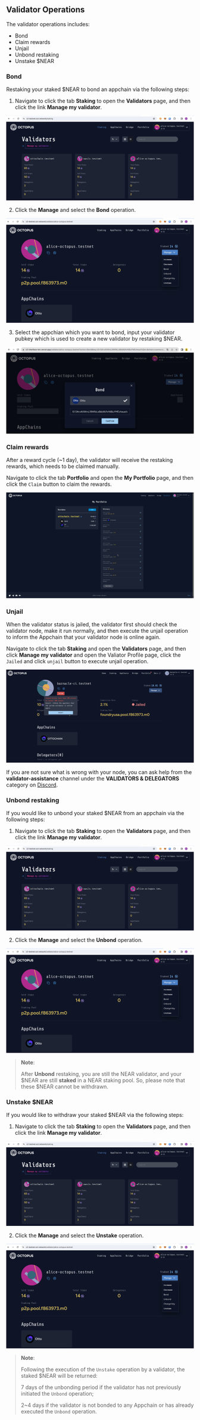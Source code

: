 ## Validator Operations

The validator operations includes:

* Bond
* Claim rewards
* Unjail
* Unbond restaking
* Unstake $NEAR

### Bond

Restaking your staked $NEAR to bond an appchain via the following steps:

1. Navigate to click the tab **Staking** to open the **Validators** page, and then click the link **Manage my validator**.

![validator](../../images/maintain/v2/v2_validators.jpg)

2. Click the **Manage** and select the **Bond** operation.

![validator manage](../../images/maintain/v2/v2_validator_manage.jpg)

3. Select the appchian which you want to bond, input your validator pubkey which is used to create a new validator by restaking $NEAR.

![Restaking bond](../../images/maintain/v2/v2_validator_bond_key.jpg)

### Claim rewards

After a reward cycle (~1 day), the validator will receive the restaking rewards, which needs to be claimed manually.

Navigate to click the tab **Portfolio** and open the **My Portfolio** page, and then click the `Claim` button to claim the rewards.

![claim rewards](../../images/maintain/v2/v2_claim_rewards.jpg)

### Unjail

When the validator status is jailed, the validator first should check the validator node, make it run normally, and then execute the unjail operation to inform the Appchain that your validator node is online again.

Navigate to click the tab **Staking** and open the **Validators** page, and then click **Manage my validator** and open the Valiator Profile page, click the `Jailed` and click `unjail` button to execute unjail operation.

![jailed unjail](../../images/maintain/v2/v2_validator_jailed_unjail.jpg)

If you are not sure what is wrong with your node, you can ask help from the **validator-assistance** channel under the **VALIDATORS & DELEGATORS** category on [Discord](https://discord.gg/6GTJBkZA9Q).

### Unbond restaking

If you would like to unbond your staked $NEAR from an appchain via the following steps:

1. Navigate to click the tab **Staking** to open the **Validators** page, and then click the link **Manage my validator**.

![validator](../../images/maintain/v2/v2_validators.jpg)

2. Click the **Manage** and select the **Unbond** operation.

![validator manage](../../images/maintain/v2/v2_validator_manage.jpg)

> **Note**: 
> 
> After **Unbond** restaking, you are still the NEAR validator, and your $NEAR are still **staked** in a NEAR staking pool. So, please note that these $NEAR cannot be withdrawn.

### Unstake $NEAR

If you would like to withdraw your staked $NEAR via the following steps:

1. Navigate to click the tab **Staking** to open the **Validators** page, and then click the link **Manage my validator**.

![validator](../../images/maintain/v2/v2_validators.jpg)

2. Click the **Manage** and select the **Unstake** operation.

![validator manage](../../images/maintain/v2/v2_validator_manage.jpg)

>
> **Note**: 
> 
> Following the execution of the `Unstake` operation by a validator, the staked $NEAR will be returned:
>
> 7 days of the unbonding period if the validator has not previously initiated the `Unbond` operation;
>
> 2~4 days if the validator is not bonded to any Appchain or has already executed the `Unbond` operation.
